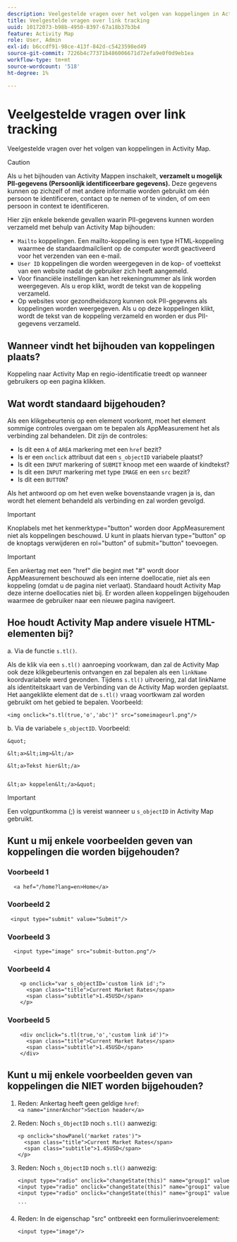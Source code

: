 ```yaml
---
description: Veelgestelde vragen over het volgen van koppelingen in Activity Map.
title: Veelgestelde vragen over link tracking
uuid: 10172073-b98b-4950-8397-67a18b37b3b4
feature: Activity Map
role: User, Admin
exl-id: b6ccdf91-98ce-413f-842d-c5423598ed49
source-git-commit: 7226b4c77371b486006671d72efa9e0f0d9eb1ea
workflow-type: tm+mt
source-wordcount: '518'
ht-degree: 1%

---
```


# Veelgestelde vragen over link tracking

Veelgestelde vragen over het volgen van koppelingen in Activity Map.

>[!CAUTION]
>
>Als u het bijhouden van Activity Mappen inschakelt, **verzamelt u mogelijk PII-gegevens (Persoonlijk identificeerbare gegevens).** Deze gegevens kunnen op zichzelf of met andere informatie worden gebruikt om één persoon te identificeren, contact op te nemen of te vinden, of om een persoon in context te identificeren.

Hier zijn enkele bekende gevallen waarin PII-gegevens kunnen worden verzameld met behulp van Activity Map bijhouden:

* `Mailto` koppelingen. Een mailto-koppeling is een type HTML-koppeling waarmee de standaardmailclient op de computer wordt geactiveerd voor het verzenden van een e-mail.
* `User ID` koppelingen die worden weergegeven in de kop- of voettekst van een website nadat de gebruiker zich heeft aangemeld.
* Voor financiële instellingen kan het rekeningnummer als link worden weergegeven. Als u erop klikt, wordt de tekst van de koppeling verzameld.
* Op websites voor gezondheidszorg kunnen ook PII-gegevens als koppelingen worden weergegeven. Als u op deze koppelingen klikt, wordt de tekst van de koppeling verzameld en worden er dus PII-gegevens verzameld.

## Wanneer vindt het bijhouden van koppelingen plaats?

Koppeling naar Activity Map en regio-identificatie treedt op wanneer gebruikers op een pagina klikken.

## Wat wordt standaard bijgehouden?

Als een klikgebeurtenis op een element voorkomt, moet het element sommige controles overgaan om te bepalen als AppMeasurement het als verbinding zal behandelen. Dit zijn de controles:

* Is dit een `A` of `AREA` markering met een `href` bezit?
* Is er een `onclick` attribuut dat een `s_objectID` variabele plaatst?
* Is dit een `INPUT` markering of `SUBMIT` knoop met een waarde of kindtekst?
* Is dit een `INPUT` markering met type `IMAGE` en een `src` bezit?
* Is dit een `BUTTON`?

Als het antwoord op om het even welke bovenstaande vragen ja is, dan wordt het element behandeld als verbinding en zal worden gevolgd.

>[!IMPORTANT]
>
>Knoplabels met het kenmerktype=&quot;button&quot; worden door AppMeasurement niet als koppelingen beschouwd. U kunt in plaats hiervan type=&quot;button&quot; op de knoptags verwijderen en rol=&quot;button&quot; of submit=&quot;button&quot; toevoegen.

>[!IMPORTANT]
>
>Een ankertag met een &quot;href&quot; die begint met &quot;#&quot; wordt door AppMeasurement beschouwd als een interne doellocatie, niet als een koppeling (omdat u de pagina niet verlaat). Standaard houdt Activity Map deze interne doellocaties niet bij. Er worden alleen koppelingen bijgehouden waarmee de gebruiker naar een nieuwe pagina navigeert.

## Hoe houdt Activity Map andere visuele HTML-elementen bij?

a. Via de functie `s.tl()`.

Als de klik via een `s.tl()` aanroeping voorkwam, dan zal de Activity Map ook deze klikgebeurtenis ontvangen en zal bepalen als een `linkName` koordvariabele werd gevonden. Tijdens `s.tl()` uitvoering, zal dat linkName als identiteitskaart van de Verbinding van de Activity Map worden geplaatst. Het aangeklikte element dat de `s.tl()` vraag voortkwam zal worden gebruikt om het gebied te bepalen. Voorbeeld:

```
<img onclick="s.tl(true,'o','abc')" src="someimageurl.png"/>
```

b. Via de variabele `s_objectID`. Voorbeeld:

    &quot;
    
    &lt;a>&lt;img>&lt;/a>
    
    &lt;a>Tekst hier&lt;/a>
    
    
    &lt;a> koppelen&lt;/a>&quot;

>[!IMPORTANT]
>
>Een volgpuntkomma (;) is vereist wanneer u `s_objectID` in Activity Map gebruikt.

## Kunt u mij enkele voorbeelden geven van koppelingen die worden bijgehouden?

### Voorbeeld 1

```
  <a hef="/home?lang=en>Home</a>
```

### Voorbeeld 2

```
 <input type="submit" value="Submit"/>
```

### Voorbeeld 3

```
  <input type="image" src="submit-button.png"/>
```

### Voorbeeld 4

```
    <p onclick="var s_objectID='custom link id';">
      <span class="title">Current Market Rates</span>
      <span class="subtitle">1.45USD</span>
    </p>
```

### Voorbeeld 5

```
    <div onclick="s.tl(true,'o','custom link id')">
      <span class="title">Current Market Rates</span>
      <span class="subtitle">1.45USD</span>
    </div>
```

## Kunt u mij enkele voorbeelden geven van koppelingen die NIET worden bijgehouden?

1. Reden: Ankertag heeft geen geldige `href`:
   `<a name="innerAnchor">Section header</a>`

1. Reden: Noch `s_ObjectID` noch `s.tl()` aanwezig:

   ```
   <p onclick="showPanel('market rates')">
     <span class="title">Current Market Rates</span>
     <span class="subtitle">1.45USD</span>
   </p>
   ```

1. Reden: Noch `s_ObjectID` noch `s.tl()` aanwezig:

   ``` 
   <input type="radio" onclick="changeState(this)" name="group1" value="A"/>
   <input type="radio" onclick="changeState(this)" name="group1" value="B"/>
   <input type="radio" onclick="changeState(this)" name="group1" value="C"/>
   
   ```  
   
1. Reden: In de eigenschap &quot;src&quot; ontbreekt een formulierinvoerelement:

   `<input type="image"/>`
